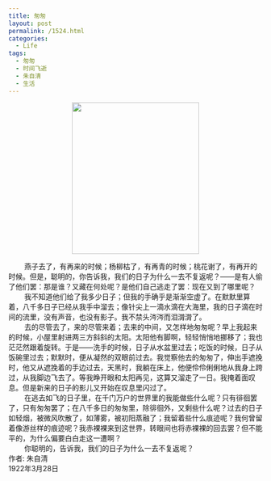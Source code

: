 ```yaml
---
title: 匆匆
layout: post
permalink: /1524.html
categories:
  - Life
tags:
  - 匆匆
  - 时间飞逝
  - 朱自清
  - 生活
---
```

<p style="text-align: center;">
  <a href="http://www.80aj.com/wp-content/uploads/2010/09/12150063560.jpg"><img class="size-medium wp-image-1525 aligncenter" title="12150063560" src="http://www.80aj.com/wp-content/uploads/2010/09/12150063560-252x300.jpg" alt="" width="252" height="300" /></a>
</p>

<span style="line-height: normal; -webkit-border-horizontal-spacing: 2px; -webkit-border-vertical-spacing: 2px; font-size: small;"> </span>

<div id="_mcePaste">
  &nbsp;&nbsp;&nbsp;&nbsp;&nbsp;&nbsp;&nbsp;&nbsp;燕子去了，有再来的时候；杨柳枯了，有再青的时候；桃花谢了，有再开的时候。但是，聪明的，你告诉我，我们的日子为什么一去不复返呢？——是有人偷了他们罢：那是谁？又藏在何处呢？是他们自己逃走了罢：现在又到了哪里呢？
</div>

<div id="_mcePaste">
  &nbsp;&nbsp;&nbsp;&nbsp;&nbsp;&nbsp;&nbsp;&nbsp;我不知道他们给了我多少日子；但我的手确乎是渐渐空虚了。在默默里算着，八千多日子已经从我手中溜去；像针尖上一滴水滴在大海里，我的日子滴在时间的流里，没有声音，也没有影子。我不禁头涔涔而泪潸潸了。
</div>

<div id="_mcePaste">
  &nbsp;&nbsp;&nbsp;&nbsp;&nbsp;&nbsp;&nbsp;&nbsp;去的尽管去了，来的尽管来着；去来的中间，又怎样地匆匆呢？早上我起来的时候，小屋里射进两三方斜斜的太阳。太阳他有脚啊，轻轻悄悄地挪移了；我也茫茫然跟着旋转。于是——洗手的时候，日子从水盆里过去；吃饭的时候，日子从饭碗里过去；默默时，便从凝然的双眼前过去。我觉察他去的匆匆了，伸出手遮挽时，他又从遮挽着的手边过去，天黑时，我躺在床上，他便伶伶俐俐地从我身上跨过，从我脚边飞去了。等我睁开眼和太阳再见，这算又溜走了一日。我掩着面叹息。但是新来的日子的影儿又开始在叹息里闪过了。
</div>

<div id="_mcePaste">
  &nbsp;&nbsp;&nbsp;&nbsp;&nbsp;&nbsp;&nbsp;&nbsp;在逃去如飞的日子里，在千门万户的世界里的我能做些什么呢？只有徘徊罢了，只有匆匆罢了；在八千多日的匆匆里，除徘徊外，又剩些什么呢？过去的日子如轻烟，被微风吹散了，如薄雾，被初阳蒸融了；我留着些什么痕迹呢？我何曾留着像游丝样的痕迹呢？我赤裸裸来到这世界，转眼间也将赤裸裸的回去罢？但不能平的，为什么偏要白白走这一遭啊？
</div>

<div id="_mcePaste">
  &nbsp;&nbsp;&nbsp;&nbsp;&nbsp;&nbsp;&nbsp;&nbsp;你聪明的，告诉我，我们的日子为什么一去不复返呢？
</div>

<div id="_mcePaste">
  作者: 朱自清
</div>

<div id="_mcePaste">
  1922年3月28日
</div>